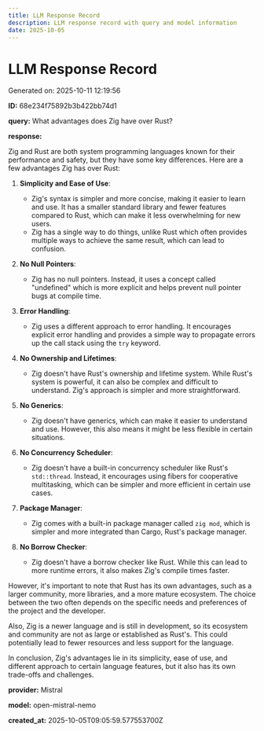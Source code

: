 ```yaml
---
title: LLM Response Record
description: LLM response record with query and model information
date: 2025-10-05
---
```


# LLM Response Record

Generated on: 2025-10-11 12:19:56

**ID:** 68e234f75892b3b422bb74d1

**query:** What advantages does Zig have over Rust?

**response:**

Zig and Rust are both system programming languages known for their performance and safety, but they have some key differences. Here are a few advantages Zig has over Rust:

1. **Simplicity and Ease of Use**:
   - Zig's syntax is simpler and more concise, making it easier to learn and use. It has a smaller standard library and fewer features compared to Rust, which can make it less overwhelming for new users.
   - Zig has a single way to do things, unlike Rust which often provides multiple ways to achieve the same result, which can lead to confusion.

2. **No Null Pointers**:
   - Zig has no null pointers. Instead, it uses a concept called "undefined" which is more explicit and helps prevent null pointer bugs at compile time.

3. **Error Handling**:
   - Zig uses a different approach to error handling. It encourages explicit error handling and provides a simple way to propagate errors up the call stack using the `try` keyword.

4. **No Ownership and Lifetimes**:
   - Zig doesn't have Rust's ownership and lifetime system. While Rust's system is powerful, it can also be complex and difficult to understand. Zig's approach is simpler and more straightforward.

5. **No Generics**:
   - Zig doesn't have generics, which can make it easier to understand and use. However, this also means it might be less flexible in certain situations.

6. **No Concurrency Scheduler**:
   - Zig doesn't have a built-in concurrency scheduler like Rust's `std::thread`. Instead, it encourages using fibers for cooperative multitasking, which can be simpler and more efficient in certain use cases.

7. **Package Manager**:
   - Zig comes with a built-in package manager called `zig mod`, which is simpler and more integrated than Cargo, Rust's package manager.

8. **No Borrow Checker**:
   - Zig doesn't have a borrow checker like Rust. While this can lead to more runtime errors, it also makes Zig's compile times faster.

However, it's important to note that Rust has its own advantages, such as a larger community, more libraries, and a more mature ecosystem. The choice between the two often depends on the specific needs and preferences of the project and the developer.

Also, Zig is a newer language and is still in development, so its ecosystem and community are not as large or established as Rust's. This could potentially lead to fewer resources and less support for the language.

In conclusion, Zig's advantages lie in its simplicity, ease of use, and different approach to certain language features, but it also has its own trade-offs and challenges.

**provider:** Mistral

**model:** open-mistral-nemo

**created_at:** 2025-10-05T09:05:59.577553700Z

